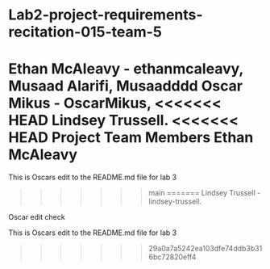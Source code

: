 # Lab2-project-requirements-recitation-015-team-5

Ethan McAleavy - ethanmcaleavy,
Musaad Alarifi, Musaadddd
Oscar Mikus - OscarMikus,
<<<<<<< HEAD
Lindsey Trussell.
<<<<<<< HEAD
Project Team Members
Ethan McAleavy
=======

This is Oscars edit to the README.md file for lab 3
>>>>>>> main
=======
Lindsey Trussell - lindsey-trussell.

Oscar edit check

This is Oscars edit to the README.md file for lab 3

>>>>>>> 29a0a7a5242ea103dfe74ddb3b316bc72820eff4
